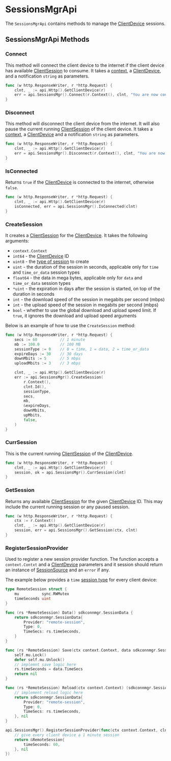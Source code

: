 # SessionsMgrApi

The `SessionsMgrApi` contains methods to manage the [ClientDevice](./client-device.md) sessions.

## SessionsMgrApi Methods

### Connect

This method will connect the client device to the internet if the client device has available [ClientSession](./client-session.md) to consume.
It takes a [context](https://gobyexample.com/context), a [ClientDevice](./client-device.md), and a notification `string` as parameters.

```go
func (w http.ResponseWriter, r *http.Request) {
    clnt, _ := api.Http().GetClientDevice(r)
    err = api.SessionsMgr().Connect(r.Context(), clnt, "You are now connected to internet.")
}
```

### Disconnect

This method will disconnect the client device from the internet. It will also pause the current running [ClientSession](./client-session.md) of the client device. It takes a [context](https://gobyexample.com/context), a [ClientDevice](./client-device.md) and a notification `string` as parameters.

```go
func (w http.ResponseWriter, r *http.Request) {
    clnt, _ := api.Http().GetClientDevice(r)
    err = api.SessionsMgr().Disconnect(r.Context(), clnt, "You are now disconnected to internet.")
}
```

### IsConnected

Returns `true` if the [ClientDevice](./client-device.md) is connected to the internet, otherwise `false`.

```go
func (w http.ResponseWriter, r *http.Request) {
    clnt, _ := api.Http().GetClientDevice(r)
    isConnected, err = api.SessionsMgr().IsConnected(clnt)
}
```

### CreateSession

It creates a [ClientSession](./client-session.md) for the [ClientDevice](./client-device.md). It takes the following arguments:

- `context.Context`
- `int64` - the [ClientDevice](./client-device.md) ID
- `uint8` - the [type of session](./client-session.md#type) to create
- `uint` - the duration of the session in seconds, applicable only for `time` and `time_or_data` session types
- `float64` - the data in mega bytes, applicable only for `data` and `time_or_data` session types
- `*uint` - the expiration in days after the session is started, on top of the duration in seconds
- `int` - the download speed of the session in megabits per second (mbps)
- `int` - the upload speed of the session in megabits per second (mbps)
- `bool` - whether to use the global download and upload speed limit. If `true`, it ignores the download and upload speed arguments

Below is an example of how to use the `CreateSession` method:

```go
func (w http.ResponseWriter, r *http.Request) {
    secs := 60          // 1 minute
    mb := 100.0         // 100 MB
    sessionType := 0    // 0 = time, 1 = data, 2 = time_or_data
    expireDays := 30    // 30 days
    downMbits := 5      // 5 mbps
    uploadMbits := 3    // 3 mbps

    clnt, _ := api.Http().GetClientDevice(r)
    err := api.SessionsMgr().CreateSession(
        r.Context(),
        clnt.Id(),
        sessionType,
        secs,
        mb,
        &expireDays,
        downMbits,
        upMbits,
        false,
    )
}
```

### CurrSession

This is the current running [ClientSession](./client-session.md) of the [ClientDevice](./client-device.md).

```go
func (w http.ResponseWriter, r *http.Request) {
    clnt, _ := api.Http().GetClientDevice(r)
    session, ok = api.SessionsMgr().CurrSession(clnt)
}
```

### GetSession

Returns any available [ClientSession](./client-session.md) for the given [ClientDevice](./client-device.md) ID. This may include the current running session or any paused session.

```go
func (w http.ResponseWriter, r *http.Request) {
    ctx := r.Context()
    clnt, _ := api.Http().GetClientDevice(r)
    session, err = api.SessionsMgr().GetSession(ctx, clnt)
}
```

### RegisterSessionProvider

Used to register a new session provider function. The function accepts a `context.Contxt` and a [ClientDevice](./client-device.md) parameters and it session should return an instance of [SessionSource](./session-source.md) and an `error` if any.

The example below provides a `time` [session type](./client-session.md#session-types) for every client device:

```go
type RemoteSession struct {
    mu          sync.RWMutex
    timeSeconds uint
}

func (rs *RemoteSession) Data() sdkconnmgr.SessionData {
    return sdkconnmgr.SessionData{
        Provider: "remote-session",
        Type: 0,
        TimeSecs: rs.timeSeconds,
    }
}

func (rs *RemoteSession) Save(ctx context.Context, data sdkconnmgr.SessionData) error {
    self.mu.Lock()
    defer self.mu.Unlock()
    // implemnt save logic here
    rs.timeSeconds = data.TimeSecs
    return nil
}

func (rs *RemoteSession) Reload(ctx context.Context) (sdkconnmgr.SessionData, error {
    // implement reload logic here
    return sdkconnmgr.SessionData{
        Provider: "remote-session",
        Type: 0,
        TimeSecs: rs.timeSeconds,
    }, nil
}

api.SessionsMgr().RegisterSessionProvider(func(ctx context.Context, clnt *sdkconnmgr.ClientDevice) (sdkconnmgr.SessionSource, error) {
    // give every client device a 1 minute session
    return &RemoteSession{
        timeSeconds: 60,
    }, nil
})
```
